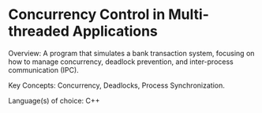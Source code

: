 # Concurrency Control in Multi-threaded Applications

Overview: A program that simulates a bank transaction system, focusing on how to manage concurrency, deadlock prevention, and inter-process communication (IPC).

Key Concepts: Concurrency, Deadlocks, Process Synchronization.

Language(s) of choice: C++